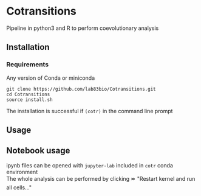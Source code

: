# Cotransitions
Pipeline in python3 and R to perform coevolutionary analysis



## Installation

### Requirements
Any version of Conda or miniconda

```{bash}
git clone https://github.com/lab83bio/Cotransitions.git
cd Cotransitions
source install.sh
```
The installation is successful if `(cotr)` in the command line prompt

## Usage

## Notebook usage
ipynb files can be opened with `jupyter-lab` included in `cotr` conda environment <br>
The whole analysis can be performed by clicking ⏩ "Restart kernel and run all cells..."
